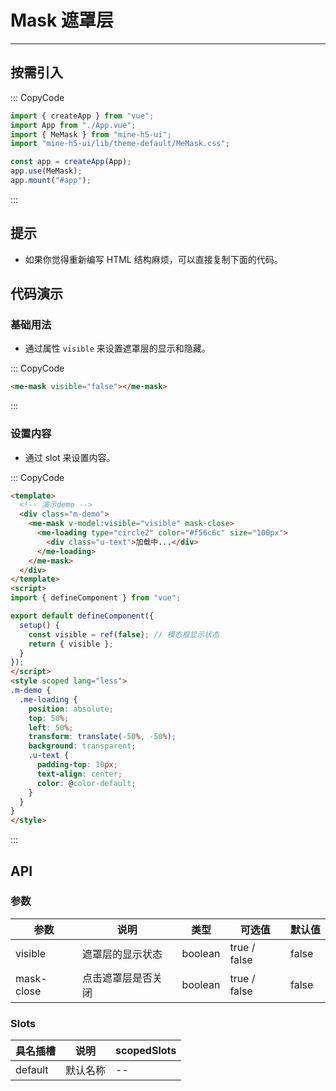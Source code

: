 # Mask 遮罩层

---

## 按需引入

::: CopyCode

```JavaScript
import { createApp } from "vue";
import App from "./App.vue";
import { MeMask } from "mine-h5-ui";
import "mine-h5-ui/lib/theme-default/MeMask.css";

const app = createApp(App);
app.use(MeMask);
app.mount("#app");
```

:::

## 提示

- 如果你觉得重新编写 HTML 结构麻烦，可以直接复制下面的代码。

## 代码演示

### 基础用法

- 通过属性 `visible` 来设置遮罩层的显示和隐藏。

::: CopyCode

```HTML
<me-mask visible="false"></me-mask>
```

:::

### 设置内容

- 通过 slot 来设置内容。

::: CopyCode

```HTML
<template>
  <!-- 演示demo -->
  <div class="m-demo">
    <me-mask v-model:visible="visible" mask-close>
      <me-loading type="circle2" color="#f56c6c" size="100px">
        <div class="u-text">加载中...</div>
      </me-loading>
    </me-mask>
  </div>
</template>
<script>
import { defineComponent } from "vue";

export default defineComponent({
  setup() {
    const visible = ref(false); // 模态框显示状态
    return { visible };
  }
});
</script>
<style scoped lang="less">
.m-demo {
  .me-loading {
    position: absolute;
    top: 50%;
    left: 50%;
    transform: translate(-50%, -50%);
    background: transparent;
    .u-text {
      padding-top: 10px;
      text-align: center;
      color: @color-default;
    }
  }
}
</style>
```

:::

## API

### 参数

| 参数       | 说明               | 类型    | 可选值       | 默认值 |
|------------|--------------------|---------|--------------|--------|
| visible    | 遮罩层的显示状态   | boolean | true / false | false  |
| mask-close | 点击遮罩层是否关闭 | boolean | true / false | false  |

### Slots

| 具名插槽 | 说明     | scopedSlots |
|----------|----------|-------------|
| default  | 默认名称 | --          |
